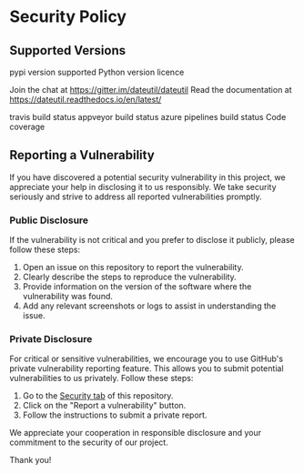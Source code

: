 # Security Policy

## Supported Versions

pypi version supported Python version licence

Join the chat at https://gitter.im/dateutil/dateutil Read the documentation at https://dateutil.readthedocs.io/en/latest/

travis build status appveyor build status azure pipelines build status Code coverage

## Reporting a Vulnerability

If you have discovered a potential security vulnerability in this project, we appreciate your help in disclosing it to us responsibly. We take security seriously and strive to address all reported vulnerabilities promptly.

### Public Disclosure

If the vulnerability is not critical and you prefer to disclose it publicly, please follow these steps:

1. Open an issue on this repository to report the vulnerability.
2. Clearly describe the steps to reproduce the vulnerability.
3. Provide information on the version of the software where the vulnerability was found.
4. Add any relevant screenshots or logs to assist in understanding the issue.

### Private Disclosure

For critical or sensitive vulnerabilities, we encourage you to use GitHub's private vulnerability reporting feature. This allows you to submit potential vulnerabilities to us privately. Follow these steps:

1. Go to the [Security tab](dateutil/dateutil/security) of this repository.
2. Click on the "Report a vulnerability" button.
3. Follow the instructions to submit a private report.

We appreciate your cooperation in responsible disclosure and your commitment to the security of our project.

Thank you!
